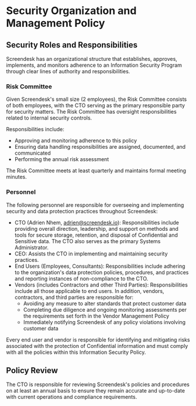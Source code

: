# Security Organization and Management Policy

## Security Roles and Responsibilities

Screendesk has an organizational structure that establishes, approves, implements, and monitors adherence to an Information Security Program through clear lines of authority and responsibilities.

### Risk Committee

Given Screendesk's small size (2 employees), the Risk Committee consists of both employees, with the CTO serving as the primary responsible party for security matters. The Risk Committee has oversight responsibilities related to internal security controls. 

Responsibilities include:

- Approving and monitoring adherence to this policy
- Ensuring data handling responsibilities are assigned, documented, and communicated
- Performing the annual risk assessment

The Risk Committee meets at least quarterly and maintains formal meeting minutes.

### Personnel

The following personnel are responsible for overseeing and implementing security and data protection practices throughout Screendesk:

- CTO (Adrien Nhem, adrien@screendesk.io): Responsibilities include providing overall direction, leadership, and support on methods and tools for secure storage, retention, and disposal of Confidential and Sensitive data. The CTO also serves as the primary Systems Administrator.
- CEO: Assists the CTO in implementing and maintaining security practices.
- End Users (Employees, Consultants): Responsibilities include adhering to the organization's data protection policies, procedures, and practices and reporting instances of non-compliance to the CTO.
- Vendors (includes Contractors and other Third Parties): Responsibilities include all those applicable to end users. In addition, vendors, contractors, and third parties are responsible for:
  - Avoiding any measure to alter standards that protect customer data
  - Completing due diligence and ongoing monitoring assessments per the requirements set forth in the Vendor Management Policy
  - Immediately notifying Screendesk of any policy violations involving customer data

Every end user and vendor is responsible for identifying and mitigating risks associated with the protection of Confidential information and must comply with all the policies within this Information Security Policy.

## Policy Review

The CTO is responsible for reviewing Screendesk's policies and procedures on at least an annual basis to ensure they remain accurate and up-to-date with current operations and compliance requirements.